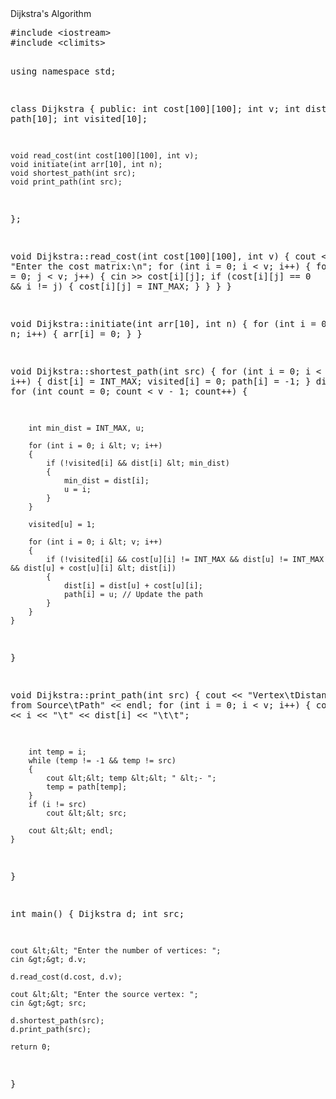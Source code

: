 <html lang="en">
<head>
    <meta charset="UTF-8">
    <meta name="viewport" content="width=device-width, initial-scale=1.0">
  Dijkstra's Algorithm
</head>
<body>
    <pre>
#include &lt;iostream&gt;
#include &lt;climits&gt;

using namespace std;

class Dijkstra
{
public:
    int cost[100][100];
    int v;
    int dist[10]; 
    int path[10]; 
    int visited[10]; 

    void read_cost(int cost[100][100], int v);
    void initiate(int arr[10], int n);
    void shortest_path(int src);
    void print_path(int src);
};

void Dijkstra::read_cost(int cost[100][100], int v)
{
    cout &lt;&lt; "Enter the cost matrix:\n";
    for (int i = 0; i &lt; v; i++)
    {
        for (int j = 0; j &lt; v; j++)
        {
            cin &gt;&gt; cost[i][j];
            if (cost[i][j] == 0 && i != j)
            {
                cost[i][j] = INT_MAX; 
            }
        }
    }
}

void Dijkstra::initiate(int arr[10], int n)
{
    for (int i = 0; i &lt; n; i++)
    {
        arr[i] = 0;
    }
}

void Dijkstra::shortest_path(int src)
{
    for (int i = 0; i &lt; v; i++)
    {
        dist[i] = INT_MAX;
        visited[i] = 0;
        path[i] = -1;
    }
    dist[src] = 0; 
    for (int count = 0; count &lt; v - 1; count++)
    {

    
        int min_dist = INT_MAX, u;

        for (int i = 0; i &lt; v; i++)
        {
            if (!visited[i] && dist[i] &lt; min_dist)
            {
                min_dist = dist[i];
                u = i;
            }
        }

        visited[u] = 1; 

        for (int i = 0; i &lt; v; i++)
        {
            if (!visited[i] && cost[u][i] != INT_MAX && dist[u] != INT_MAX && dist[u] + cost[u][i] &lt; dist[i])
            {
                dist[i] = dist[u] + cost[u][i];
                path[i] = u; // Update the path
            }
        }
    }
}

void Dijkstra::print_path(int src)
{
    cout &lt;&lt; "Vertex\tDistance from Source\tPath" &lt;&lt; endl;
    for (int i = 0; i &lt; v; i++)
    {
        cout &lt;&lt; i &lt;&lt; "\t" &lt;&lt; dist[i] &lt;&lt; "\t\t";

        int temp = i;
        while (temp != -1 && temp != src)
        {
            cout &lt;&lt; temp &lt;&lt; " &lt;- ";
            temp = path[temp];
        }
        if (i != src)
            cout &lt;&lt; src;

        cout &lt;&lt; endl;
    }
}

int main()
{
    Dijkstra d;
    int src;

    cout &lt;&lt; "Enter the number of vertices: ";
    cin &gt;&gt; d.v;

    d.read_cost(d.cost, d.v);

    cout &lt;&lt; "Enter the source vertex: ";
    cin &gt;&gt; src;

    d.shortest_path(src);
    d.print_path(src);

    return 0;
}
    </pre>
</body>
</html>
